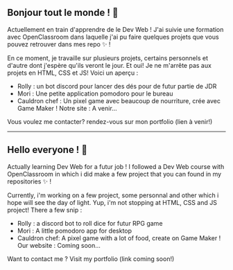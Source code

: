 ## Bonjour tout le monde !  👋

Actuellement en train d'apprendre de le Dev Web !
J'ai suivie une formation avec OpenClassroom dans laquelle j'ai pu faire quelques projets que vous pouvez retrouver dans mes repo ✨ !

En ce moment, je travaille sur plusieurs projets, certains personnels et d'autre dont j'espère qu'ils veront le jour.
Et oui! Je ne m'arrête pas aux projets en HTML, CSS et JS! Voici un aperçu :

+ Rolly : un bot discord pour lancer des dés pour de futur partie de JDR
+ Mori : Une petite application pomodoro pour le bureau
+ Cauldron chef : Un pixel game avec beaucoup de nourriture, crée avec Game Maker ! Notre site : A venir...

Vous voulez me contacter? rendez-vous sur mon portfolio (lien à venir!)

___

## Hello everyone !  👋

Actually learning Dev Web for a futur job ! 
I followed a Dev Web course with OpenClassroom in which i did make a few project that you can found in my repositories ✨ !

Currently, i'm working on a few project, some personnal and other which i hope will see the day of light.
Yup, i'm not stopping at HTML, CSS and JS project! There a few snip :

+ Rolly : a discord bot to roll dice for futur RPG game
+ Mori : A little pomodoro app for desktop
+ Cauldron chef: A pixel game with a lot of food, create on Game Maker ! Our website : Coming soon...

Want to contact me ? Visit my portfolio (link coming soon!)
<!--
**AnnabelleMaufroy/AnnabelleMaufroy** is a ✨ _special_ ✨ repository because its `README.md` (this file) appears on your GitHub profile.

Here are some ideas to get you started:

- 🔭 I’m currently working on ...
- 🌱 I’m currently learning ...
- 👯 I’m looking to collaborate on ...
- 🤔 I’m looking for help with ...
- 💬 Ask me about ...
- 📫 How to reach me: ...
- 😄 Pronouns: ...
- ⚡ Fun fact: ...
-->
